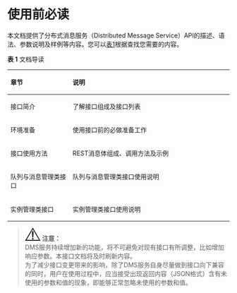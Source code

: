 # 使用前必读<a name="dms-api-180522001"></a>

本文档提供了分布式消息服务（Distributed Message Service）API的描述、语法、参数说明及样例等内容。您可以[表1](#table333417544226)根据查找您需要的内容。

**表 1**  文档导读

<a name="table333417544226"></a>
<table><thead align="left"><tr id="row23340540222"><th class="cellrowborder" valign="top" width="28.000000000000004%" id="mcps1.2.3.1.1"><p id="p933495422216"><a name="p933495422216"></a><a name="p933495422216"></a>章节</p>
</th>
<th class="cellrowborder" valign="top" width="72%" id="mcps1.2.3.1.2"><p id="p441311512111"><a name="p441311512111"></a><a name="p441311512111"></a>说明</p>
</th>
</tr>
</thead>
<tbody><tr id="row1269420575278"><td class="cellrowborder" valign="top" width="28.000000000000004%" headers="mcps1.2.3.1.1 "><p id="p1033435420224"><a name="p1033435420224"></a><a name="p1033435420224"></a>接口简介</p>
</td>
<td class="cellrowborder" valign="top" width="72%" headers="mcps1.2.3.1.2 "><p id="p867111701120"><a name="p867111701120"></a><a name="p867111701120"></a>了解接口组成及接口列表</p>
</td>
</tr>
<tr id="row526714144284"><td class="cellrowborder" valign="top" width="28.000000000000004%" headers="mcps1.2.3.1.1 "><p id="p1433435452213"><a name="p1433435452213"></a><a name="p1433435452213"></a>环境准备</p>
</td>
<td class="cellrowborder" valign="top" width="72%" headers="mcps1.2.3.1.2 "><p id="p106812175115"><a name="p106812175115"></a><a name="p106812175115"></a>使用接口前的必做准备工作</p>
</td>
</tr>
<tr id="row233411546227"><td class="cellrowborder" valign="top" width="28.000000000000004%" headers="mcps1.2.3.1.1 "><p id="p1333405413221"><a name="p1333405413221"></a><a name="p1333405413221"></a>接口使用方法</p>
</td>
<td class="cellrowborder" valign="top" width="72%" headers="mcps1.2.3.1.2 "><p id="p16911177110"><a name="p16911177110"></a><a name="p16911177110"></a>REST消息体组成、调用方法及示例</p>
</td>
</tr>
<tr id="row233485492216"><td class="cellrowborder" valign="top" width="28.000000000000004%" headers="mcps1.2.3.1.1 "><p id="p1893175143912"><a name="p1893175143912"></a><a name="p1893175143912"></a>队列与消息管理类接口</p>
</td>
<td class="cellrowborder" valign="top" width="72%" headers="mcps1.2.3.1.2 "><p id="p970121719119"><a name="p970121719119"></a><a name="p970121719119"></a>队列与消息管理类接口使用说明</p>
</td>
</tr>
<tr id="row1993416346384"><td class="cellrowborder" valign="top" width="28.000000000000004%" headers="mcps1.2.3.1.1 "><p id="p893473443811"><a name="p893473443811"></a><a name="p893473443811"></a>实例管理类接口</p>
</td>
<td class="cellrowborder" valign="top" width="72%" headers="mcps1.2.3.1.2 "><p id="p1371101791117"><a name="p1371101791117"></a><a name="p1371101791117"></a>实例管理类接口使用说明</p>
</td>
</tr>
</tbody>
</table>

>![](public_sys-resources/icon-notice.gif) **注意：**   
>DMS服务持续增加新的功能，将不可避免对现有接口有所调整，比如增加响应参数。本接口文档将及时刷新内容。  
>为了减少接口变更带来的影响，除了DMS服务自身尽量做到接口向下兼容的同时，用户在使用过程中，应当接受出现返回内容（JSON格式）含有未使用的参数和值的现象，即能够正常忽略未使用的参数和值。  


